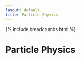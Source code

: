 ```yaml
---
layout: default
title: Particle Physics
---
```


{% include breadcrumbs.html %}

# Particle Physics
